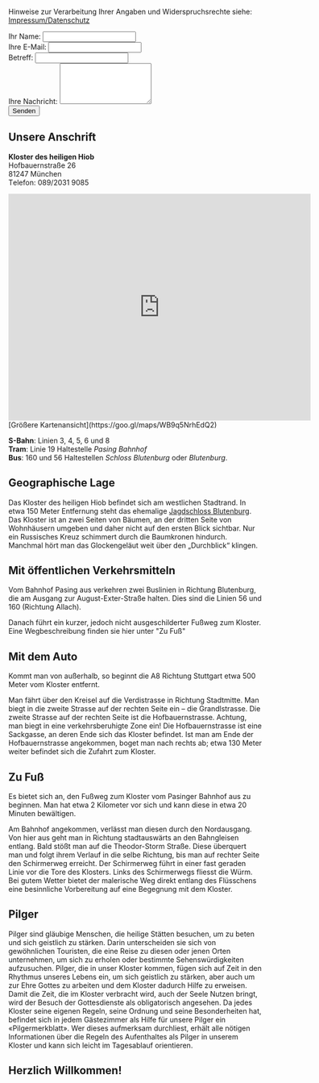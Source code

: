 Hinweise zur Verarbeitung Ihrer Angaben und Widerspruchsrechte siehe: [Impressum/Datenschutz](/impressum)

<form accept-charset="UTF-8" action="https://formspree.io/kontakt@hiobmon.org" method="POST">
  <div class="form-group">
    <label>Ihr Name:</label>
    <input type="name" class="form-control" name="name">
  </div>
  <div class="form-group">
    <label>Ihre E-Mail:</label>
    <input type="email" class="form-control" name="_replyto">
  </div>
  <div class="form-group">
    <label>Вetreff:</label>
    <input type="subject" class="form-control" name="subject">
  </div>
  <div class="form-group">
    <label>Ihre Nachricht:</label>
    <textarea type="text" class="form-control" rows="5 " name="message"></textarea>
  </div>
  <div class="form-group">
    <input type="hidden" name="utf8" value="✓">
    <input type="submit" class="btn btn-outline btn-block" value="Senden">
  </div>
</form>

## Unsere Anschrift
 **Kloster des heiligen Hiob**  
 Hofbauernstraße 26  
 81247 München  
 Тelefon: 089/2031 9085

<iframe src="https://www.google.com/maps/embed?pb=!1m18!1m12!1m3!1d2661.309965326017!2d11.456358315866535!3d48.16210697922545!2m3!1f0!2f0!3f0!3m2!1i1024!2i768!4f13.1!3m3!1m2!1s0x479e77f418578f67%3A0xe21d7180f139a652!2sHofbauernstra%C3%9Fe+26%2C+81247+M%C3%BCnchen!5e0!3m2!1sde!2sde!4v1535314716114" width="600" height="450" frameborder="0" style="border:0" allowfullscreen></iframe>
[Größere Kartenansicht](https://goo.gl/maps/WB9q5NrhEdQ2)

**S-Bahn**: Linien 3, 4, 5, 6 und 8  
**Tram**: Linie 19 Haltestelle _Pasing Bahnhof_  
**Bus**: 160 und 56 Haltestellen _Schloss Blutenburg_ oder _Blutenburg_.

## Geographische Lage
Das Kloster des heiligen Hiob befindet sich am westlichen Stadtrand. In etwa 150 Meter Entfernung steht das ehemalige [Jagdschloss Blutenburg](http://de.wikipedia.org/wiki/Schloss_Blutenburg). Das Kloster ist an zwei Seiten von Bäumen, an der dritten Seite von Wohnhäusern umgeben und daher nicht auf den ersten Blick sichtbar. Nur ein Russisches Kreuz schimmert durch die Baumkronen hindurch. Manchmal hört man das Glockengeläut weit über den „Durchblick“ klingen.


## Mit öffentlichen Verkehrsmitteln
Vom Bahnhof Pasing aus verkehren zwei Buslinien in Richtung Blutenburg, die am Ausgang zur August-Exter-Straße halten. Dies sind die Linien 56 und 160 (Richtung Allach).

Danach führt ein kurzer, jedoch nicht ausgeschilderter Fußweg zum Kloster. Eine Wegbeschreibung finden sie hier unter "Zu Fuß"


## Mit dem Auto
Kommt man von außerhalb, so beginnt die A8 Richtung Stuttgart etwa 500 Meter vom Kloster entfernt.

Man fährt über den Kreisel auf die Verdistrasse in Richtung Stadtmitte. Man biegt in die zweite Strasse auf der rechten Seite ein – die Grandlstrasse. Die zweite Strasse auf der rechten Seite ist die Hofbauernstrasse. Achtung, man biegt in eine verkehrsberuhigte Zone ein! Die Hofbauernstrasse ist eine Sackgasse, an deren Ende sich das Kloster befindet. Ist man am Ende der Hofbauernstrasse angekommen, boget man nach rechts ab; etwa 130 Meter weiter befindet sich die Zufahrt zum Kloster.


## Zu Fuß
Es bietet sich an, den Fußweg zum Kloster vom Pasinger Bahnhof aus zu beginnen. Man hat etwa 2 Kilometer vor sich und kann diese in etwa 20 Minuten bewältigen.

Am Bahnhof angekommen, verlässt man diesen durch den Nordausgang. Von hier aus geht man in Richtung stadtauswärts an den Bahngleisen entlang. Bald stößt man auf die Theodor-Storm Straße. Diese überquert man und folgt ihrem Verlauf in die selbe Richtung, bis man auf rechter Seite den Schirmerweg erreicht. Der Schirmerweg führt in einer fast geraden Linie vor die Tore des Klosters. Links des Schirmerwegs fliesst die Würm. Bei gutem Wetter bietet der malerische Weg direkt entlang des Flüsschens eine besinnliche Vorbereitung auf eine Begegnung mit dem Kloster.

## Pilger
Pilger sind gläubige Menschen, die heilige Stätten besuchen, um zu beten und sich geistlich zu stärken. Darin unterscheiden sie sich von gewöhnlichen Touristen, die eine Reise zu diesen oder jenen Orten unternehmen, um sich zu erholen oder bestimmte Sehenswürdigkeiten aufzusuchen. Pilger, die in unser Kloster kommen, fügen sich auf Zeit in den Rhythmus unseres Lebens ein, um sich geistlich zu stärken, aber auch um zur Ehre Gottes zu arbeiten und dem Kloster dadurch Hilfe zu erweisen. Damit die Zeit, die im Kloster verbracht wird, auch der Seele Nutzen bringt, wird der Besuch der Gottesdienste als obligatorisch angesehen. Da jedes Kloster seine eigenen Regeln, seine Ordnung und seine Besonderheiten hat, befindet sich in jedem Gästezimmer als Hilfe für unsere Pilger ein «Pilgermerkblatt». Wer dieses aufmerksam durchliest, erhält alle nötigen Informationen über die Regeln des Aufenthaltes als Pilger in unserem Kloster und kann sich leicht im Tagesablauf orientieren.

## Herzlich Willkommen!
